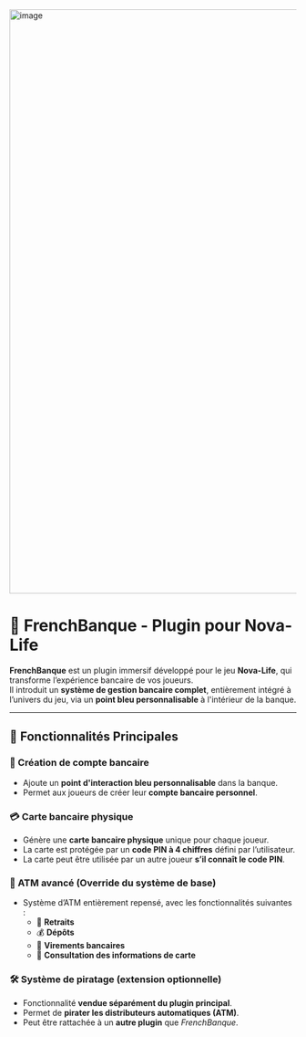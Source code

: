 <img width="1024" height="1024" alt="image" src="https://github.com/user-attachments/assets/23abd1f5-0a9c-4489-aa77-d76a8336c6fd" />

# 💼 FrenchBanque - Plugin pour Nova-Life

**FrenchBanque** est un plugin immersif développé pour le jeu **Nova-Life**, qui transforme l’expérience bancaire de vos joueurs.  
Il introduit un **système de gestion bancaire complet**, entièrement intégré à l’univers du jeu, via un **point bleu personnalisable** à l'intérieur de la banque.

---

## 🔹 Fonctionnalités Principales

### 🏦 Création de compte bancaire
- Ajoute un **point d'interaction bleu personnalisable** dans la banque.
- Permet aux joueurs de créer leur **compte bancaire personnel**.

### 💳 Carte bancaire physique
- Génère une **carte bancaire physique** unique pour chaque joueur.
- La carte est protégée par un **code PIN à 4 chiffres** défini par l’utilisateur.
- La carte peut être utilisée par un autre joueur **s’il connaît le code PIN**.

### 🏧 ATM avancé (Override du système de base)
- Système d’ATM entièrement repensé, avec les fonctionnalités suivantes :
  - 🏦 **Retraits**
  - 💰 **Dépôts**
  - 🔁 **Virements bancaires**
  - 🧾 **Consultation des informations de carte**

### 🛠️ Système de piratage (extension optionnelle)
- Fonctionnalité **vendue séparément du plugin principal**.
- Permet de **pirater les distributeurs automatiques (ATM)**.
- Peut être rattachée à un **autre plugin** que *FrenchBanque*.

